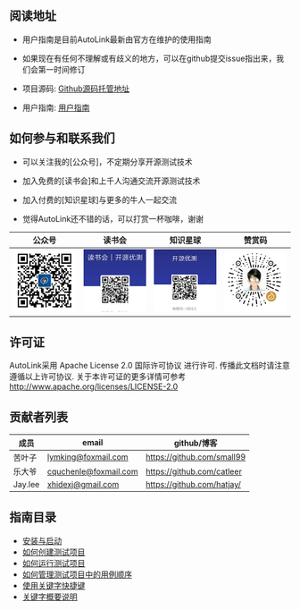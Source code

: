 ## 阅读地址

- 用户指南是目前AutoLink最新由官方在维护的使用指南

- 如果现在有任何不理解或有歧义的地方，可以在github提交issue指出来，我们会第一时间修订

- 项目源码: [Github源码托管地址](https://github.com/small99/AutoLink)

- 用户指南: [用户指南](https://github.com/small99/AutoLink/blob/master/docs)

## 如何参与和联系我们


- 可以关注我的[公众号]，不定期分享开源测试技术

- 加入免费的[读书会]和上千人沟通交流开源测试技术

- 加入付费的[知识星球]与更多的牛人一起交流

- 觉得AutoLink还不错的话，可以打赏一杯咖啡，谢谢

公众号|读书会|知识星球|赞赏码
---|---|---|---
![公众号](../auto/www/static/img/公众号.jpg)|![读书会](../auto/www/static/img/读书会.png)|![知识星球](../auto/www/static/img/开源优测.png)|![赞赏码](../auto/www/static/img/赞赏码.png)

## 许可证

AutoLink采用 Apache License 2.0 国际许可协议 进行许可. 传播此文档时请注意遵循以上许可协议. 关于本许可证的更多详情可参考 http://www.apache.org/licenses/LICENSE-2.0

## 贡献者列表
成员|email|github/博客
---|---|---
苦叶子|lymking@foxmail.com|https://github.com/small99
乐大爷|cquchenle@foxmail.com|https://github.com/catleer
Jay.lee|xhidexj@gmail.com|https://github.com/hatjay/

## 指南目录

- [安装与启动](./安装与启动.md)
- [如何创建测试项目](./如何创建测试项目.md)
- [如何运行测试项目](./如何运行测试项目.md)
- [如何管理测试项目中的用例顺序](./如何管理测试项目中用例顺序.md)
- [使用关键字快捷键](./如何使用自动提示快捷输入关键字.md)
- [关键字概要说明](./关键字概要说明.md)
